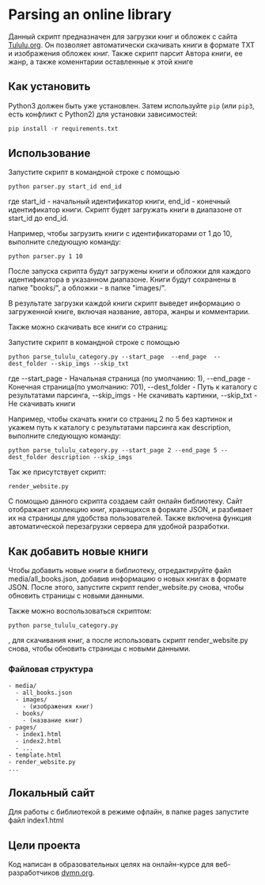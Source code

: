 # Parsing an online library

Данный скрипт предназначен для загрузки книг и обложек с сайта [Tululu.org](https://tululu.org/). Он позволяет автоматически скачивать книги в формате TXT и изображения обложек книг.
Также скрипт парсит Автора книги, ее жанр, а также коменнтарии оставленные к этой книге  

## Как установить

Python3 должен быть уже установлен. 
Затем используйте `pip` (или `pip3`, есть конфликт с Python2) для установки зависимостей:

``` python
pip install -r requirements.txt
```

## Использование

Запустите скрипт в командной строке с помощью
```
python parser.py start_id end_id
```
где start_id - начальный идентификатор книги, end_id - конечный идентификатор книги. Скрипт будет загружать книги в диапазоне от start_id до end_id.

Например, чтобы загрузить книги с идентификаторами от 1 до 10, выполните следующую команду:

```
python parser.py 1 10
```
После запуска скрипта будут загружены книги и обложки для каждого идентификатора в указанном диапазоне. Книги будут сохранены в папке "books/", а обложки - в папке "images/".

В результате загрузки каждой книги скрипт выведет информацию о загруженной книге, включая название, автора, жанры и комментарии.

Также можно скачивать все книги со страниц:

Запустите скрипт в командной строке с помощью
```
python parse_tululu_category.py --start_page  --end_page  --dest_folder --skip_imgs --skip_txt

```
где --start_page - Начальная страница (по умолчанию: 1), --end_page - Конечная страница(по умолчанию: 701), --dest_folder - Путь к каталогу с результатами парсинга, 
--skip_imgs - Не скачивать картинки, --skip_txt - Не скачивать книги

Например, чтобы скачать книги со страниц 2 по 5 без картинок и укажем путь к каталогу с результатами парсинга как description, выполните следующую команду:

```
python parse_tululu_category.py --start_page 2 --end_page 5 --dest_folder description --skip_imgs

```
Так же присутствует скрипт: 
``` 
render_website.py
```
С помощью данного скрипта создаем сайт онлайн библиотеку. Сайт отображает коллекцию книг, хранящихся в формате JSON, и разбивает их на страницы для удобства пользователей. Также включена функция автоматической перезагрузки сервера для удобной разработки.

## Как добавить новые книги
Чтобы добавить новые книги в библиотеку, отредактируйте файл media/all_books.json, добавив информацию о новых книгах в формате JSON. После этого, запустите скрипт render_website.py снова, чтобы обновить страницы с новыми данными.

Также можно воспользоваться скриптом:
```
python parse_tululu_category.py
```
 , для скачивания книг, а после использовать скрипт render_website.py снова, чтобы обновить страницы с новыми данными.

### Файловая структура
```
- media/
  - all_books.json
  - images/
    - (изображения книг)
  - books/
    - (название книг)
- pages/
  - index1.html
  - index2.html
  - ...
- template.html
- render_website.py
...

```
## Локальный сайт
Для работы с библиотекой в режиме офлайн, в папке pages запустите файл index1.html

## Цели проекта
Код написан в образовательных целях на онлайн-курсе для веб-разработчиков [dvmn.org](https://dvmn.org/). 
